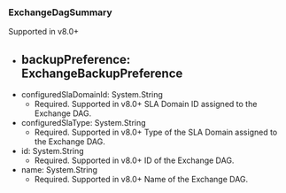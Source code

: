 ### ExchangeDagSummary
Supported in v8.0+

- backupPreference: ExchangeBackupPreference
  - 
- configuredSlaDomainId: System.String
  - Required. Supported in v8.0+
  SLA Domain ID assigned to the Exchange DAG.
- configuredSlaType: System.String
  - Required. Supported in v8.0+
  Type of the SLA Domain assigned to the Exchange DAG.
- id: System.String
  - Required. Supported in v8.0+
  ID of the Exchange DAG.
- name: System.String
  - Required. Supported in v8.0+
  Name of the Exchange DAG.
